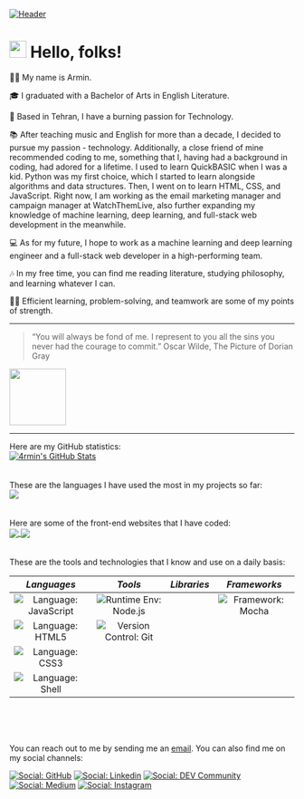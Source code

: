 [![Header](https://media-exp1.licdn.com/dms/image/C4D16AQHamhwDyS0WGA/profile-displaybackgroundimage-shrink_350_1400/0/1638820779728?e=1651708800&v=beta&t=lmu23CRHJ5XTRdiRnnViHGZr5Xa_AT1sS5fxTcT-cOg "Header")](https://watchthem.live/)

# <img src="https://raw.githubusercontent.com/MartinHeinz/MartinHeinz/master/wave.gif" width="30px"> Hello, folks!

👋🏽 My name is Armin.

🎓 I graduated with a Bachelor of Arts in English Literature.

🌃 Based in Tehran, I have a burning passion for Technology.

📚 After teaching music and English for more than a decade, I decided to pursue my passion - technology. Additionally, a close friend of mine recommended coding to me, something that I, having had a background in coding, had adored for a lifetime. I used to learn QuickBASIC when I was a kid.
Python was my first choice, which I started to learn alongside algorithms and data structures. Then, I went on to learn HTML, CSS, and JavaScript.
Right now, I am working as the email marketing manager and campaign manager at WatchThemLive, also further expanding my knowledge of machine learning, deep learning, and full-stack web development in the meanwhile.

💻 As for my future, I hope to work as a machine learning and deep learning engineer and a full-stack web developer in a high-performing team.

🎶 In my free time, you can find me reading literature, studying philosophy, and learning whatever I can.

💪🏽 Efficient learning, problem-solving, and teamwork are some of my points of strength.

---

> “You will always be fond of me. I represent to you all the sins you never had the courage to commit.”
> Oscar Wilde, The Picture of Dorian Gray
<img align="center" src="https://upload.wikimedia.org/wikipedia/commons/thumb/1/1c/Dorian_Gray.svg/1280px-Dorian_Gray.svg.png" width=100>

---
Here are my GitHub statistics:
<br>
<a href="https://github.com/4rminParvin">
  <img align="center" src="https://github-readme-stats.vercel.app/api?username=4rminParvin&theme=radical" alt="4rmin's GitHub Stats" />
</a>
<br><br><br>
These are the languages I have used the most in my projects so far:
<br>
<a href="https://github.com/4rminParvin">
  <img align="center" src="https://github-readme-stats.vercel.app/api/top-langs/?username=4rminParvin&theme=radical" />
</a>
<br><br><br>
Here are some of the front-end websites that I have coded:
<br>
<a href="https://github.com/4rminParvin/negar-behrouzi">
    <img align="center" src="https://github-readme-stats.vercel.app/api/pin/?username=4rminParvin&theme=radical&repo=negar-behrouzi" />
</a>
<a href="https://github.com/4rminParvin/shayan-habibi">
    <img align="center" src="https://github-readme-stats.vercel.app/api/pin/?username=4rminParvin&theme=radical&repo=shayan-habibi" />
</a>
<br><br><br>
These are the tools and technologies that I know and use on a daily basis:
<br>

| ***Languages*** | ***Tools*** | ***Libraries*** | ***Frameworks*** |
:---------------: | :---------: | :-------------: | :--------------: |
| ![Language: JavaScript](https://img.shields.io/badge/JavaScript-informational?style&logo=JavaScript&logoColor=white&color=red) | ![Runtime Env: Node.js](https://img.shields.io/badge/Node.js-informational?style&logo=node.js&logoColor=white&color=purple) | | ![Framework: Mocha](https://img.shields.io/badge/Mocha-informational?style&logo=Mocha&logoColor=white&color=brown) | |![Language: Python](https://img.shields.io/badge/Python-informational?style&logo=Python&logoColor=white&color=red) | ![OS: Linux](https://img.shields.io/badge/Linux-informational?style&logo=linux&logoColor=white&color=purple) | | |
| ![Language: HTML5](https://img.shields.io/badge/HTML5-informational?style&logo=HTML5&logoColor=white&color=red) | ![Version Control: Git](https://img.shields.io/badge/Git-informational?style&logo=git&logoColor=white&color=purple) | | |
| ![Language: CSS3](https://img.shields.io/badge/CSS3-informational?style&logo=CSS3&logoColor=white&color=red) | | | |
| ![Language: Shell](https://img.shields.io/badge/Shell-informational?style&logo=gnu-bash&logoColor=white&color=red)
<br><br><br>

You can reach out to me by sending me an [email](mailto:armin.p4rvin@gmail.com).
You can also find me on my social channels:

[![Social: GitHub](https://img.shields.io/badge/Social-GitHub-informational?style&logo=GitHub&logoColor=white)](https://github.com/4rminparvin) [![Social: Linkedin](https://img.shields.io/badge/Social-LinkedIn-informational?style&logo=LinkedIn&logoColor=white)](https://linkedin.com/in/arminparvin) [![Social: DEV Community](https://img.shields.io/badge/Social-DEV%20Community-informational?style&logo=DEV.to&logoColor=white)](https://dev.to/4rminparvin) [![Social: Medium](https://img.shields.io/badge/Social-Medium-informational?style&logo=Medium&logoColor=white)](https://medium.com/@armin.p4rvin) [![Social: Instagram](https://img.shields.io/badge/Social-Instagram-informational?style&logo=Instagram&logoColor=white)](https://instagram.com/4rminp4rvin/)
